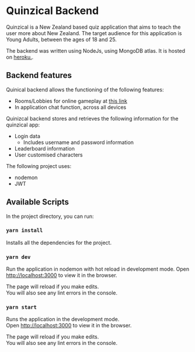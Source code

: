 # Quinzical Backend

Quinzical is a New Zealand based quiz application that aims to teach the user more about New Zealand. The target audience for this application is Young Adults, between the ages of 18 and 25. 

The backend was written using NodeJs, using MongoDB atlas. It is hosted on [heroku.](https://quinzical-api.herokuapp.com/).

## Backend features

Quinical backend allows the functioning of the following features:
* Rooms/Lobbies for online gameplay at [this link](https://quinzical.gq/)
* In application chat function, across all devices

Quinizcal backend stores and retrieves the following information for the quinzical app:
* Login data
  * Includes username and password information
* Leaderboard information
* User customised characters

The following project uses:
* nodemon
* JWT

## Available Scripts

In the project directory, you can run:

### `yarn install`

Installs all the dependencies for the project. 

### `yarn dev`

Run the application in nodemon with hot reload in development mode.
Open [http://localhost:3000](http://localhost:3000) to view it in the browser.

The page will reload if you make edits.<br />
You will also see any lint errors in the console.

### `yarn start`

Runs the application in the development mode.<br />
Open [http://localhost:3000](http://localhost:3000) to view it in the browser.

The page will reload if you make edits.<br />
You will also see any lint errors in the console.
